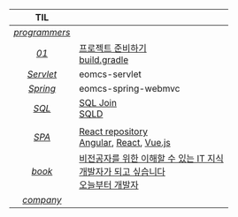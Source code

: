 |TIL||
|:---:|---|
|[*programmers*](https://github.com/leeseoeun/programmers.git)||
|[*01*](./01)|[프로젝트 준비하기](./01/README.md)<br>[build.gradle](./01/02._build.gradle.md)|
|[*Servlet*](./Servlet)|eomcs-servlet|
|[*Spring*](./Spring)|eomcs-spring-webmvc|
|[*SQL*](./SQL)|[SQL Join](./SQL/SQLJoin.md)<br>[SQLD](./SQL/SQLD.md)|
|||
|[*SPA*](./SPA)|[React repository](https://github.com/leeseoeun/hello-react.git)<br>[Angular](./SPA/Angular.md), [React](./SPA/React.md), [Vue.js](./SPA/Vue.md)|
|[*book*](./book)|[비전공자를 위한 이해할 수 있는 IT 지식](./book/비전공자를_위한_이해할_수_있는_IT_지식.md)<br>[개발자가 되고 싶습니다](./book/개발자가_되고_싶습니다.md)<br>[오늘부터 개발자](./book/오늘부터_개발자.md)<br>|
|[*company*](./company)||